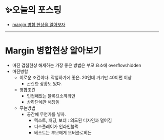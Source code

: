 # ✨오늘의 포스팅
- [margin 병합 현상을 알아보자](https://ryungom.tistory.com/83)
---

# Margin 병합현상 알아보기

- 마진 겹침현상 해제하는 가장 좋은 방법은 부모 요소에 overflow:hidden
- 마진병합
    - 이로운 조건이다. 작업하기에 좋은. 20인데 거기만 40이면 이상
        - 곤란한 상황도 있다.
    - 병합조건
        - 인접해있는 블록요소끼리만
        - 상하단에만 해당됨
    - 푸는방법
        - 공간에 무언가를 넣자.
            - 텍스트, 패딩, 보더 : 의도된 디자인과 멀어짐
            - 디스플레이가 인라인블럭
            - 베스트는 부모에게 오버플로히든
